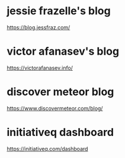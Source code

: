 
# jessie frazelle's blog
https://blog.jessfraz.com/

# victor afanasev's blog
https://victorafanasev.info/

# discover meteor blog
https://www.discovermeteor.com/blog/

# initiativeq dashboard
https://initiativeq.com/dashboard


